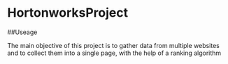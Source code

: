 # HortonworksProject
##Useage
<p> The main objective of this project is to gather data from multiple websites and to collect them into a single page, with the help of a ranking algorithm</p>

